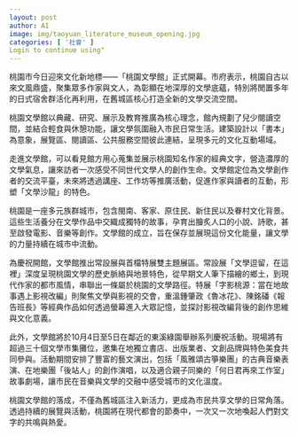 ```yaml
---
layout: post
author: AI
image: img/taoyuan_literature_museum_opening.jpg
categories: [ '社會' ]
Login to continue using"
---
```

桃園市今日迎來文化新地標——「桃園文學館」正式開幕。市府表示，桃園自古以來文風鼎盛，聚集眾多作家與文人，為彰顯在地深厚的文學底蘊，特別將閒置多年的日式宿舍群活化再利用，在舊城區核心打造全新的文學交流空間。  

桃園文學館以典藏、研究、展示及教育推廣為核心理念，館內規劃了兒少閱讀空間，並結合輕食與休憩功能，讓文學氛圍融入市民日常生活。建築設計以「書本」為意象，展覽區、閱讀區、公共服務空間彼此連結，呈現多元的文化互動場域。  

走進文學館，可以看見館方用心蒐集並展示桃園知名作家的經典文字，營造濃厚的文學氣息，讓來訪者一次感受不同世代文學人的創作生命。文學館定位為文學創作者的交流平臺，未來將透過講座、工作坊等推廣活動，促進作家與讀者的互動，形塑「文學沙龍」的特色。  

桃園是一座多元族群城市，包含閩南、客家、原住民、新住民以及眷村文化背景。這些生活養分在文學作品中交織成獨特的故事，孕育出膾炙人口的小說、詩歌，甚至啟發電影、音樂等創作。文學館的成立，旨在保存並展現這份文化能量，讓文學的力量持續在城市中流動。  

為慶祝開館，文學館推出常設展與首檔特展雙主題展區。常設展「文學逗留，在這裡」深度呈現桃園文學的歷史脈絡與地景特色，從早期文人筆下描繪的鄉土，到現代作家的都市風情，串聯出一條屬於桃園的文學路徑。特展「字影桃源：當在地故事遇上影視改編」則聚焦文學與影視的交會，重溫鍾肇政《魯冰花》、陳銘磻《報告班長》等經典作品如何透過螢幕進入大眾記憶，並探討影視改編背後的創作思維與文化意義。  

此外，文學館將於10月4日至5日在鄰近的東溪綠園舉辦系列慶祝活動。現場將有超過三十個文學市集攤位，邀集在地獨立書店、出版業者、文創品牌與特色美食共同參與。活動期間安排了豐富的藝文演出，包括「風雅頌古箏樂團」的古典音樂表演、在地樂團「後站人」的創作演唱，以及適合親子同樂的「何日君再來工作室」故事劇場，讓市民在音樂與文學的交融中感受城市的文化溫度。  

桃園文學館的落成，不僅為舊城區注入新活力，更成為市民共享文學的日常角落。透過持續的展覽與活動，桃園將在現代都會的節奏中，一次又一次地喚起人們對文字的共鳴與熱愛。  